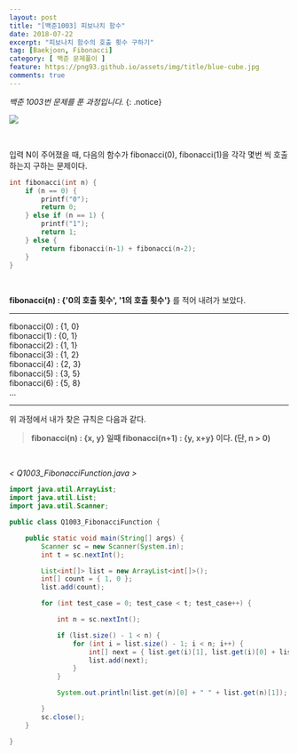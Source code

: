 ```yaml
---
layout: post
title: "[백준1003] 피보나치 함수"
date: 2018-07-22
excerpt: "피보나치 함수의 호출 횟수 구하기"
tag: [Baekjoon, Fibonacci]
category: [ 백준 문제풀이 ]
feature: https://png93.github.io/assets/img/title/blue-cube.jpg
comments: true
---
```


_백준 1003번 문제를 푼 과정입니다._
{: .notice}

<a href = "https://www.acmicpc.net/problem/1003"><img src = "https://png93.github.io/assets/img/title/baekjoon.PNG"></a>

<br/>

입력 N이 주어졌을 때, 다음의 함수가 fibonacci(0), fibonacci(1)을 각각 몇번 씩 호출하는지 구하는 문제이다.

~~~c++
int fibonacci(int n) {
    if (n == 0) {
        printf("0");
        return 0;
    } else if (n == 1) {
        printf("1");
        return 1;
    } else {
        return fibonacci(n‐1) + fibonacci(n‐2);
    }
}
~~~

<br/>

**fibonacci(n) : {'0의 호출 횟수', '1의 호출 횟수'}**
를 적어 내려가 보았다.
- - -
fibonacci(0) : {1, 0} <br/>
fibonacci(1) : {0, 1} <br/>
fibonacci(2) : {1, 1} <br/>
fibonacci(3) : {1, 2} <br/>
fibonacci(4) : {2, 3} <br/>
fibonacci(5) : {3, 5} <br/>
fibonacci(6) : {5, 8} <br/>
...
- - -

위 과정에서 내가 찾은 규칙은 다음과 같다.

>**fibonacci(n) : {x, y} 일때 fibonacci(n+1) : {y, x+y} 이다. (단, n > 0)**


<br/>

_\< Q1003_FibonacciFunction.java \>_
~~~java
import java.util.ArrayList;
import java.util.List;
import java.util.Scanner;

public class Q1003_FibonacciFunction {

	public static void main(String[] args) {
		Scanner sc = new Scanner(System.in);
		int t = sc.nextInt();

		List<int[]> list = new ArrayList<int[]>();
		int[] count = { 1, 0 };
		list.add(count);

		for (int test_case = 0; test_case < t; test_case++) {

			int n = sc.nextInt();

			if (list.size() - 1 < n) {
				for (int i = list.size() - 1; i < n; i++) {
					int[] next = { list.get(i)[1], list.get(i)[0] + list.get(i)[1] };
					list.add(next);
				}
			}

			System.out.println(list.get(n)[0] + " " + list.get(n)[1]);

		}
		sc.close();
	}

}
~~~
